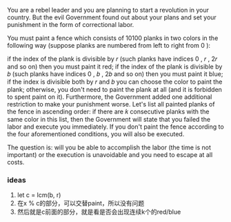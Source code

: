 You are a rebel leader and you are planning to start a revolution in your country. But the evil Government found out about your plans and set your punishment in the form of correctional labor.

You must paint a fence which consists of 10100
 planks in two colors in the following way (suppose planks are numbered from left to right from 0
):

if the index of the plank is divisible by 𝑟
 (such planks have indices 0
, 𝑟
, 2𝑟
 and so on) then you must paint it red;
if the index of the plank is divisible by 𝑏
 (such planks have indices 0
, 𝑏
, 2𝑏
 and so on) then you must paint it blue;
if the index is divisible both by 𝑟
 and 𝑏
 you can choose the color to paint the plank;
otherwise, you don't need to paint the plank at all (and it is forbidden to spent paint on it).
Furthermore, the Government added one additional restriction to make your punishment worse. Let's list all painted planks of the fence in ascending order: if there are 𝑘
 consecutive planks with the same color in this list, then the Government will state that you failed the labor and execute you immediately. If you don't paint the fence according to the four aforementioned conditions, you will also be executed.

The question is: will you be able to accomplish the labor (the time is not important) or the execution is unavoidable and you need to escape at all costs.


### ideas
1. let c = lcm(b, r)
2. 在x % c的部分，可以交替paint，所以没有问题
3. 然后就是c前面的部分，就是看是否会出现连续k个的red/blue
